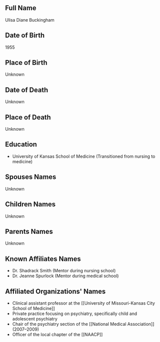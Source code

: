 

## Full Name
Ulisa Diane Buckingham

## Date of Birth
1955

## Place of Birth
Unknown

## Date of Death
Unknown

## Place of Death
Unknown

## Education
- University of Kansas School of Medicine (Transitioned from nursing to medicine)

## Spouses Names
Unknown

## Children Names
Unknown

## Parents Names
Unknown

## Known Affiliates Names
- Dr. Shadrack Smith (Mentor during nursing school)
- Dr. Jeanne Spurlock (Mentor during medical school)

## Affiliated Organizations' Names
- Clinical assistant professor at the [[University of Missouri-Kansas City School of Medicine]]
- Private practice focusing on psychiatry, specifically child and adolescent psychiatry
- Chair of the psychiatry section of the [[National Medical Association]] (2007–2009)
- Officer of the local chapter of the [[NAACP]]

